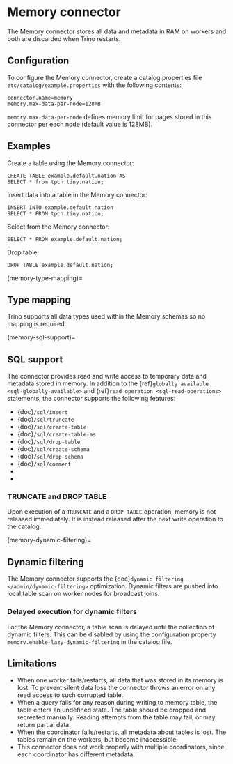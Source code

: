 # Memory connector

The Memory connector stores all data and metadata in RAM on workers
and both are discarded when Trino restarts.

## Configuration

To configure the Memory connector, create a catalog properties file
`etc/catalog/example.properties` with the following contents:

```text
connector.name=memory
memory.max-data-per-node=128MB
```

`memory.max-data-per-node` defines memory limit for pages stored in this
connector per each node (default value is 128MB).

## Examples

Create a table using the Memory connector:

```
CREATE TABLE example.default.nation AS
SELECT * from tpch.tiny.nation;
```

Insert data into a table in the Memory connector:

```
INSERT INTO example.default.nation
SELECT * FROM tpch.tiny.nation;
```

Select from the Memory connector:

```
SELECT * FROM example.default.nation;
```

Drop table:

```
DROP TABLE example.default.nation;
```

(memory-type-mapping)=
## Type mapping

Trino supports all data types used within the Memory schemas so no mapping is
required.

(memory-sql-support)=
## SQL support

The connector provides read and write access to temporary data and metadata
stored in memory. In addition to the {ref}`globally available
<sql-globally-available>` and {ref}`read operation <sql-read-operations>`
statements, the connector supports the following features:

- {doc}`/sql/insert`
- {doc}`/sql/truncate`
- {doc}`/sql/create-table`
- {doc}`/sql/create-table-as`
- {doc}`/sql/drop-table`
- {doc}`/sql/create-schema`
- {doc}`/sql/drop-schema`
- {doc}`/sql/comment`
- [](sql-view-management)
- [](sql-routine-management)

### TRUNCATE and DROP TABLE

Upon execution of a `TRUNCATE` and a `DROP TABLE` operation, memory is not released
immediately. It is instead released after the next write operation to the
catalog.

(memory-dynamic-filtering)=
## Dynamic filtering

The Memory connector supports the {doc}`dynamic filtering </admin/dynamic-filtering>` optimization.
Dynamic filters are pushed into local table scan on worker nodes for broadcast joins.

### Delayed execution for dynamic filters

For the Memory connector, a table scan is delayed until the collection of dynamic filters.
This can be disabled by using the configuration property `memory.enable-lazy-dynamic-filtering`
in the catalog file.

## Limitations

- When one worker fails/restarts, all data that was stored in its
  memory is lost. To prevent silent data loss the
  connector throws an error on any read access to such
  corrupted table.
- When a query fails for any reason during writing to memory table,
  the table enters an undefined state. The table should be dropped
  and recreated manually. Reading attempts from the table may fail,
  or may return partial data.
- When the coordinator fails/restarts, all metadata about tables is
  lost. The tables remain on the workers, but become inaccessible.
- This connector does not work properly with multiple
  coordinators, since each coordinator has different
  metadata.
